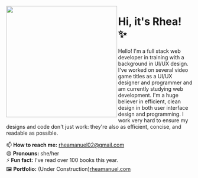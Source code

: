 

<!--
**rhea-manuel/rhea-manuel** is a ✨ _special_ ✨ repository because its `README.md` (this file) appears on your GitHub profile.
<!--
Here are some ideas to get you started:
- 🔭 I’m currently working on ...
- 🌱 I’m currently learning ...
- 👯 I’m looking to collaborate on ...
- 🤔 I’m looking for help with ...
- 💬 Ask me about ...
- 📫 How to reach me: ...
- 😄 Pronouns: ...
- ⚡ Fun fact: ...
-->

<p align="">
<img align='left' src = "https://i.postimg.cc/9MxHmNhM/thin.png" height=300px></p>
<p align="right">
<h1 align="">Hi, it's Rhea! ✨</h1>
<p>
Hello! I'm a full stack web developer in training with a background in UI/UX design. I've worked on several
video game titles as a UI/UX designer and programmer and am currently studying web development. I'm
a huge believer in efficient, clean design in both user interface design and programming. I work very hard
to ensure my designs and code don't just work: they're also as efficient, concise, and readable as
possible.
  </p>
<b></b>
📫 <b>How to reach me:</b> <a href="mailto:rheamanuel02@gmail.com">rheamanuel02@gmail.com</a><br>
😄 <b>Pronouns:</b> she/her<br>
⚡ <b>Fun fact:</b> I've read over 100 books this year.<br>
🖼 <b>Portfolio:</b> (Under Construction)<a href="http://rheamanuel.com/">rheamanuel.com<br>
</p>
